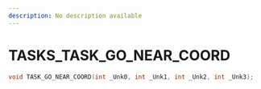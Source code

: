```yaml
---
description: No description available 
---
```


# TASKS\_TASK_GO_NEAR_COORD

```cpp
void TASK_GO_NEAR_COORD(int _Unk0, int _Unk1, int _Unk2, int _Unk3);
```